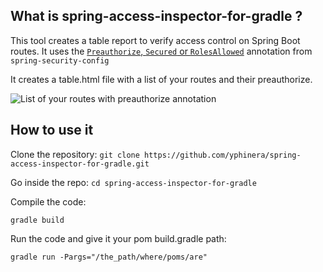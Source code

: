 ## What is spring-access-inspector-for-gradle ?

This tool creates a table report to verify access control on Spring Boot routes.
It uses the [`Preauthorize`, `Secured` or `RolesAllowed`](https://www.baeldung.com/spring-security-method-security) annotation from `spring-security-config`

It creates a table.html file with a list of your routes and their preauthorize.

![List of your routes with preauthorize annotation](preauthorize-table.png)

## How to use it

Clone the repository:
`git clone https://github.com/yphinera/spring-access-inspector-for-gradle.git`

Go inside the repo:
`cd spring-access-inspector-for-gradle`

Compile the code:

`gradle build`

Run the code and give it your pom build.gradle path:

`gradle run -Pargs="/the_path/where/poms/are"`
